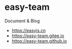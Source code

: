 # easy-team

Document & Blog

- https://easyjs.cn 
- https://easy-team.gitee.io
- https://easy-team.github.io
